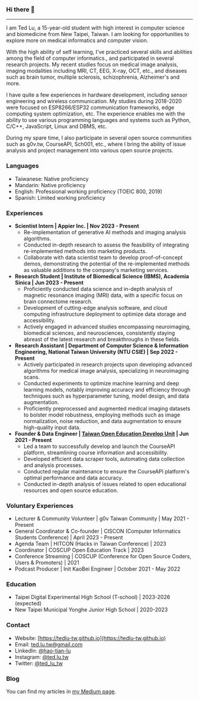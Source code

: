 ### Hi there 👋
---
I am Ted Lu, a 15-year-old student with high interest in computer science and biomedicine from New Taipei, Taiwan. I am looking for opportunities to explore more on medical informatics and computer vision.

With the high ability of self learning, I've practiced several skills and abilities among the field of computer informatics., and participated in several research projects. My recent studies focus on medical image analysis, imaging modalities including MRI, CT, EEG, X-ray, OCT, etc., and diseases such as brain tumor, multiple sclerosis, schizophrenia, Alzheimer's and more.

I have quite a few experiences in hardware development, including sensor engineering and wireless communication. My studies during 2018-2020 were focused on ESP8266/ESP32 communication frameworks, edge computing system optimization, etc. The experience enables me with the ability to use various programming languages and systems such as Python, C/C++, JavaScript, Linux and DBMS, etc.

During my spare time, I also participate in several open source communities such as g0v.tw, CourseAPI, Sch001, etc., where I bring the ability of issue analysis and project management into various open source projects.

### Languages

- Taiwanese: Native proficiency
- Mandarin: Native proficiency
- English: Professional working proficiency (TOEIC 800, 2019)
- Spanish: Limited working proficiency

### Experiences

- **Scientist Intern | Appier Inc. | Nov 2023 - Present**
    - Re-implementation of generative AI methods and imaging analysis algorithms. 
    - Conducted in-depth research to assess the feasibility of integrating re-implemented methods into marketing products. 
    - Collaborate with data scientist team to develop proof-of-concept demos, demonstrating the potential of the re-implemented methods as valuable additions to the company's marketing services.
- **Research Student | Institute of Biomedical Science (IBMS), Academia Sinica | Jun 2023 - Present**
    - Proficiently conducted data science and in-depth analysis of magnetic resonance imaging (MRI) data, with a specific focus on brain connectome research.
    - Development of cutting-edge analysis software, and cloud computing infrastructure deployment to optimize data storage and accessibility.
    - Actively engaged in advanced studies encompassing neuroimaging, biomedical sciences, and neurosciences, consistently staying abreast of the latest research and breakthroughs in these fields.
- **Research Assistant | Department of Computer Science & Information Engineering, National Taiwan University (NTU CSIE) | Sep 2022 - Present**
    - Actively participated in research projects upon developing advanced algorithms for medical image analysis, specializing in neuroimaging scans. 
    -  Conducted experiments to optimize machine learning and deep learning models, notably improving accuracy and efficiency through techniques such as hyperparameter tuning, model design, and data augmentation. 
    - Proficiently preprocessed and augmented medical imaging datasets to bolster model robustness, employing methods such as image normalization, noise reduction, and data augmentation to ensure high-quality input data. 
- **Founder & Data Engineer | [Taiwan Open Education Develop Unit](https://toedu.g0v.tw) | Jun 2021 - Present**
    - Led a team to successfully develop and launch the CourseAPI platform, streamlining course information and accessibility.
    - Developed efficient data scraper tools, automating data collection and analysis processes.
    - Conducted regular maintenance to ensure the CourseAPI platform's optimal performance and data accuracy.
    - Conducted in-depth analysis of issues related to open educational resources and open source education.
 
### Voluntary Experiences

- Lecturer & Community Volunteer | g0v Taiwan Community | May 2021 - Present
- General Coordinator & Co-founder | CISCON (Computer Informatics Students Conference) | April 2023 - Present
- Agenda Team | HITCON (Hacks in Taiwan Conference) | 2023
- Coordinator | COSCUP Open Education Track | 2023
- Conference Streaming | COSCUP (Conference for Open Source Coders, Users & Promoters) | 2021
- Podcast Producer | Init KaoBei Engineer | October 2021 - May 2022

### Education

- Taipei Digital Experimental High School (T-school) | 2023-2026 (expected)
- New Taipei Municipal Yonghe Junior High School | 2020-2023

### Contact

- Website: [https://tedlu-tw.github.io](https://tedlu-tw.github.io)
- Email: [ted.lu.tw@gmail.com](mailto:ted.lu.tw@gmail.com)
- LinkedIn: [@hao-tian-lu](https://www.linkedin.com/in/hao-tian-lu/)
- Instagram: [@ted.lu.tw](https://instagram.com/ted.lu.tw)
- Twitter: [@ted_lu_tw](https://twitter.com/ted_lu_tw)

### Blog
You can find my articles in [my Medium page](https://ted-lu.medium.com/). 
